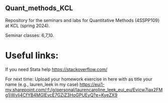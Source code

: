 ## Quant_methods_KCL
Repository for the seminars and labs for Quantitative Methods (4SSPP109) at KCL (spring 2024).

Seminar classes: 6,7,10.

# Useful links: 

If you need Stata help
https://stackoverflow.com/ 

For next time:
Upload your homework exercise in here with as title your name (e.g., lauren_leek in my case)
https://eui1-my.sharepoint.com/:f:/g/personal/laurencaroline_leek_eui_eu/Evicw7iax2FMg1iWvIj4CfYB4MGlEvcE7GZiZ3HoGPUEyQ?e=KyeZX9
